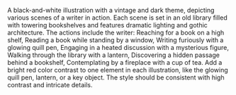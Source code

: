 A black-and-white illustration with a vintage and dark theme, depicting various scenes of a writer in action. Each scene is set in an old library filled with towering bookshelves and features dramatic lighting and gothic architecture. The actions include the writer: Reaching for a book on a high shelf, Reading a book while standing by a window, Writing furiously with a glowing quill pen, Engaging in a heated discussion with a mysterious figure, Walking through the library with a lantern, Discovering a hidden passage behind a bookshelf, Contemplating by a fireplace with a cup of tea. Add a bright red color contrast to one element in each illustration, like the glowing quill pen, lantern, or a key object. The style should be consistent with high contrast and intricate details.